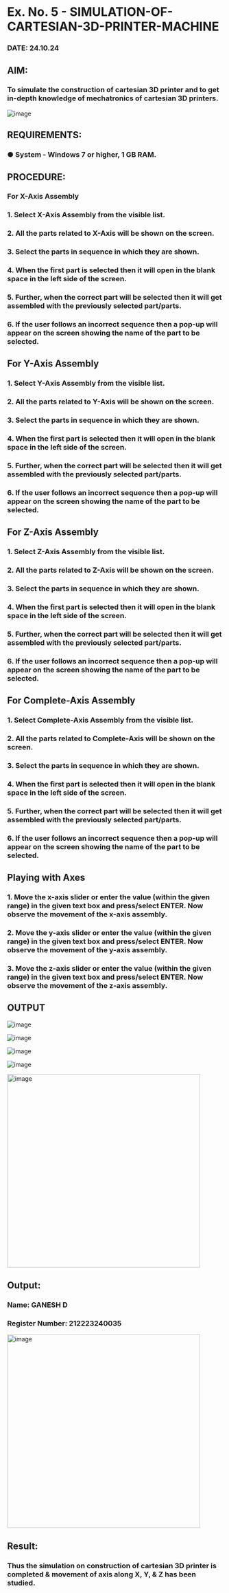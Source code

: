 # Ex. No. 5 - SIMULATION-OF-CARTESIAN-3D-PRINTER-MACHINE
### DATE: 24.10.24


## AIM:
### To simulate the construction of cartesian 3D printer and to get in-depth knowledge of mechatronics of cartesian 3D printers.

![image](https://github.com/Sellakumar1987/Ex.-No.-3---SIMULATION-OF-CARTESIAN-3D-PRINTER-MACHINE/assets/113594316/69572917-1257-45d7-bf57-ff48a6e5a711)

## REQUIREMENTS:
### ●	System - Windows 7 or higher, 1 GB RAM.

## PROCEDURE:
### For X-Axis Assembly
###   1.	Select X-Axis Assembly from the visible list.
###   2.	All the parts related to X-Axis will be shown on the screen.
###   3.	Select the parts in sequence in which they are shown.
###   4.	When the first part is selected then it will open in the blank space in the left side of the screen.
###   5.	Further, when the correct part will be selected then it will get assembled with the previously selected part/parts.
###   6.	If the user follows an incorrect sequence then a pop-up will appear on the screen showing the name of the part to be selected.

## For Y-Axis Assembly
###   1.	Select Y-Axis Assembly from the visible list.
###   2.	All the parts related to Y-Axis will be shown on the screen.
###   3.	Select the parts in sequence in which they are shown.
###   4.	When the first part is selected then it will open in the blank space in the left side of the screen.
###   5.	Further, when the correct part will be selected then it will get assembled with the previously selected part/parts.
###   6.	If the user follows an incorrect sequence then a pop-up will appear on the screen showing the name of the part to be selected.

## For Z-Axis Assembly
###   1.	Select Z-Axis Assembly from the visible list.
###   2.	All the parts related to Z-Axis will be shown on the screen.
###   3.	Select the parts in sequence in which they are shown.
###   4.	When the first part is selected then it will open in the blank space in the left side of the screen.
###   5.	Further, when the correct part will be selected then it will get assembled with the previously selected part/parts.
###   6.	If the user follows an incorrect sequence then a pop-up will appear on the screen showing the name of the part to be selected.

## For Complete-Axis Assembly
###   1.	Select Complete-Axis Assembly from the visible list.
###   2.	All the parts related to Complete-Axis will be shown on the screen.
###   3.	Select the parts in sequence in which they are shown.
###   4.	When the first part is selected then it will open in the blank space in the left side of the screen.
###   5.	Further, when the correct part will be selected then it will get assembled with the previously selected part/parts.
###   6.	If the user follows an incorrect sequence then a pop-up will appear on the screen showing the name of the part to be selected.

## Playing with Axes
###   1.	Move the x-axis slider or enter the value (within the given range) in the given text box and press/select ENTER. Now observe the movement of the x-axis assembly.
###   2.	Move the y-axis slider or enter the value (within the given range) in the given text box and press/select ENTER. Now observe the movement of the y-axis assembly.
###   3.	Move the z-axis slider or enter the value (within the given range) in the given text box and press/select ENTER. Now observe the movement of the z-axis assembly.

## OUTPUT
![image](https://github.com/Sellakumar1987/Ex.-No.-3---SIMULATION-OF-CARTESIAN-3D-PRINTER-MACHINE/assets/113594316/3b394ffa-4aea-4e56-a12b-eccab47afee5)

![image](https://github.com/Sellakumar1987/Ex.-No.-3---SIMULATION-OF-CARTESIAN-3D-PRINTER-MACHINE/assets/113594316/cf47ce68-c7b4-4cbc-b57f-ccd68b7bcbb7)

![image](https://github.com/Sellakumar1987/Ex.-No.-3---SIMULATION-OF-CARTESIAN-3D-PRINTER-MACHINE/assets/113594316/803397cb-5685-4bc2-82c2-6b1d1e3a2eec)

![image](https://github.com/Sellakumar1987/Ex.-No.-3---SIMULATION-OF-CARTESIAN-3D-PRINTER-MACHINE/assets/113594316/45ac4da8-f236-4e23-b0ce-a77aac6ac8b0)

<img width="450" alt="image" src="https://github.com/user-attachments/assets/a2218372-be0a-4b52-a001-1daa42c36933">


## Output:
### Name: GANESH D
### Register Number: 212223240035
<img width="450" alt="image" src="https://github.com/user-attachments/assets/6f39a1ef-52d6-499f-8f3e-7464765c7c42">


## Result: 
### Thus the simulation on construction of cartesian 3D printer is completed & movement of axis along X, Y, & Z has been studied.
